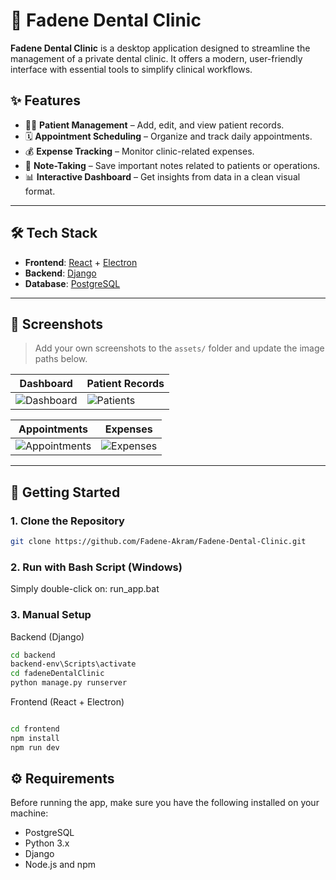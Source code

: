 # 🦷 Fadene Dental Clinic

**Fadene Dental Clinic** is a desktop application designed to streamline the management of a private dental clinic. It offers a modern, user-friendly interface with essential tools to simplify clinical workflows.

## ✨ Features

- 🧑‍⚕️ **Patient Management** – Add, edit, and view patient records.
- 🗓️ **Appointment Scheduling** – Organize and track daily appointments.
- 💰 **Expense Tracking** – Monitor clinic-related expenses.
- 📝 **Note-Taking** – Save important notes related to patients or operations.
- 📊 **Interactive Dashboard** – Get insights from data in a clean visual format.

---

## 🛠️ Tech Stack

- **Frontend**: [React](https://react.dev) + [Electron](https://www.electronjs.org)
- **Backend**: [Django](https://www.djangoproject.com/)
- **Database**: [PostgreSQL](https://www.postgresql.org/)

---

## 📸 Screenshots

> Add your own screenshots to the `assets/` folder and update the image paths below.

| Dashboard | Patient Records |
|----------|-----------------|
| ![Dashboard](assets/dashboard.png) | ![Patients](assets/patients.png) |

| Appointments | Expenses |
|-------------|----------|
| ![Appointments](assets/appointments.png) | ![Expenses](assets/expenses.png) |

---

## 🚀 Getting Started

### 1. Clone the Repository

```bash
git clone https://github.com/Fadene-Akram/Fadene-Dental-Clinic.git
```
### 2. Run with Bash Script (Windows)
Simply double-click on: run_app.bat

### 3. Manual Setup
Backend (Django)
```bash
cd backend
backend-env\Scripts\activate
cd fadeneDentalClinic
python manage.py runserver
```
Frontend (React + Electron)
```bash

cd frontend
npm install
npm run dev
```

## ⚙️ Requirements
Before running the app, make sure you have the following installed on your machine:

- PostgreSQL
- Python 3.x
- Django
- Node.js and npm
